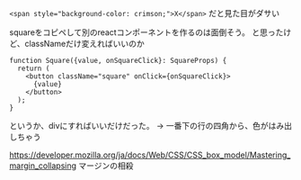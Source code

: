 
`<span style="background-color: crimson;">X</span>`
だと見た目がダサい

squareをコピペして別のreactコンポーネントを作るのは面倒そう。
と思ったけど、classNameだけ変えればいいのか
```
function Square({value, onSquareClick}: SquareProps) {
  return (
    <button className="square" onClick={onSquareClick}>
      {value}
    </button>
  );
}
```

というか、divにすればいいだけだった。
  -> 一番下の行の四角から、色がはみ出しちゃう

https://developer.mozilla.org/ja/docs/Web/CSS/CSS_box_model/Mastering_margin_collapsing
マージンの相殺

